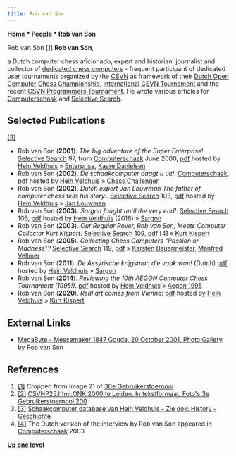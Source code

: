 ```yaml
---
title: Rob van Son
---
```

**[Home](Home "Home") \* [People](People "People") \* Rob van Son**



 [](http://www.computerschaak.nl/index.php/nieuws/51-toernooien/698-indruk-van-het-30e-gebruikerstoernooi) Rob van Son <a id="cite-note-1" href="#cite-ref-1">[1]</a> 
**Rob van Son**,  

a Dutch computer chess aficionado, expert and historian, journalist and collector of [dedicated chess computers](Dedicated_Chess_Computers "Dedicated Chess Computers") - frequent participant of dedicated user tournaments organized by the [CSVN](CSVN "CSVN") as framework of their [Dutch Open Computer Chess Championship](Dutch_Open_Computer_Chess_Championship "Dutch Open Computer Chess Championship"), [International CSVN Tournament](International_CSVN_Tournament "International CSVN Tournament") 
and the recent [CSVN Programmers Tournament](CSVN_Programmers_Tournament "CSVN Programmers Tournament"). He wrote various articles for [Computerschaak](Computerschaak "Computerschaak") and [Selective Search](Selective_Search "Selective Search"). 



## Selected Publications


<a id="cite-note-3" href="#cite-ref-3">[3]</a>



* Rob van Son (**2001**). *The big adventure of the Super Enterprise*! [Selective Search](Selective_Search "Selective Search") 97, from [Computerschaak](Computerschaak "Computerschaak") June 2000, [pdf](http://www.schaakcomputers.nl/hein_veldhuis/database/files/05-2015,%20Rob%20van%20Son%20-%20The%20big%20adventure%20of%20the%20Super%20Enterprise.pdf) hosted by [Hein Veldhuis](Hein_Veldhuis "Hein Veldhuis") » [Enterprise](Enterprise "Enterprise"), [Kaare Danielsen](Kaare_Danielsen "Kaare Danielsen")
* Rob van Son (**2002**). *De schaakcomputer daagt u uit!*. [Computerschaak](Computerschaak "Computerschaak"), [pdf](http://www.schaakcomputers.nl/hein_veldhuis/database/files/02-2002,%20Computerschaak,%20Rob%20van%20Son,%20De%20schaakcomputer%20daagt%20u%20uit!.pdf) hosted by [Hein Veldhuis](Hein_Veldhuis "Hein Veldhuis") » [Chess Challenger](Chess_Challenger "Chess Challenger")
* Rob van Son (**2002**). *Dutch expert Jan Louwman The father of computer chess tells his story!*. [Selective Search](Selective_Search "Selective Search") 103, [pdf](http://www.schaakcomputers.nl/hein_veldhuis/database/files/05-2015,%20Rob%20van%20Son%20-%20Jan%20Louwman%20-%20The%20father%20of%20computerchess%20tells%20his%20story.pdf) hosted by [Hein Veldhuis](Hein_Veldhuis "Hein Veldhuis") » [Jan Louwman](Jan_Louwman "Jan Louwman")
* Rob van Son (**2003**). *Sargon fought until the very end!*. [Selective Search](Selective_Search "Selective Search") 106, [pdf](http://www.schaakcomputers.nl/hein_veldhuis/database/files/01-2016,%20Rob%20van%20Son,%20Sargon%20fought%20until%20the%20very%20end!.pdf) hosted by [Hein Veldhuis](Hein_Veldhuis "Hein Veldhuis") (2016) » [Sargon](Sargon "Sargon")
* Rob van Son (**2003**). *Our Regular Rover, Rob van Son, Meets Computer Collector Kurt Kispert*. [Selective Search](Selective_Search "Selective Search") 109, [pdf](http://www.chesscomputeruk.com/SS_109.pdf) <a id="cite-note-4" href="#cite-ref-4">[4]</a> » [Kurt Kispert](Kurt_Kispert "Kurt Kispert")
* Rob van Son (**2005**). *Collecting Chess Computers "Passion or Madness"?* [Selective Search](Selective_Search "Selective Search") 119, [pdf](http://www.chesscomputeruk.com/SS_119.pdf) » [Karsten Bauermeister](Karsten_Bauermeister "Karsten Bauermeister"), [Manfred Vellmer](index.php?title=Manfred_Vellmer&action=edit&redlink=1 "Manfred Vellmer (page does not exist)")
* Rob van Son (**2011**). *De Assyrische krijgsman die vaak won!* (Dutch) [pdf](http://www.schaakcomputers.nl/hein_veldhuis/database/files/10-2011,%20Rob%20van%20Son,%20De%20Assyrische%20krijgsman%20die%20vaak%20won.pdf) hosted by [Hein Veldhuis](Hein_Veldhuis "Hein Veldhuis") » [Sargon](Sargon "Sargon")
* Rob van Son (**2014**). *Reviewing the 10th AEGON Computer Chess Tournament (1995!)*. [pdf](http://www.schaakcomputers.nl/hein_veldhuis/database/files/05-2014,%20Rob%20van%20Son,%20Reviewing%20the%2010th%20Aegon%20Computer%20Chess%20Tournament%20%281995!%29.pdf) hosted by [Hein Veldhuis](Hein_Veldhuis "Hein Veldhuis") » [Aegon 1995](Aegon_1995 "Aegon 1995")
* Rob van Son (**2020**). *Real art comes from Vienna!* [pdf](http://www.schaakcomputers.nl/hein_veldhuis/database/files/08-2020,%20Rob%20van%20Son,%20An%20interview%20with%20Kurt%20Kispert%20in%20Vienna.pdf) hosted by [Hein Veldhuis](Hein_Veldhuis "Hein Veldhuis") » [Kurt Kispert](Kurt_Kispert "Kurt Kispert")


## External Links


* [MegaByte - Messemaker 1847 Gouda, 20 October 2001, Photo Gallery](http://old.csvn.nl/gallery15.html) by Rob van Son


## References


1. <a id="cite-ref-1" href="#cite-note-1">[1]</a> Cropped from Image 21 of [30e Gebruikerstoernooi](http://www.computerschaak.nl/index.php/nieuws/51-toernooien/698-indruk-van-het-30e-gebruikerstoernooi)
2. <a id="cite-ref-2" href="#cite-note-2">[2]</a> [CSVNP25.html:ONK 2000 te Leiden. In tekstformaat. Foto's 3e Gebruikerstoernooi 200](http://www.csvnsupplementsite.nl/csvnp25.html)
3. <a id="cite-ref-3" href="#cite-note-3">[3]</a> [Schaakcomputer database van Hein Veldhuis - Zie ook: History - Geschichte](http://www.schaakcomputers.nl/hein_veldhuis/database/)
4. <a id="cite-ref-4" href="#cite-note-4">[4]</a> The Dutch version of the interview by Rob van Son appeared in [Computerschaak](Computerschaak "Computerschaak") 2003

**[Up one level](People "People")**







 
